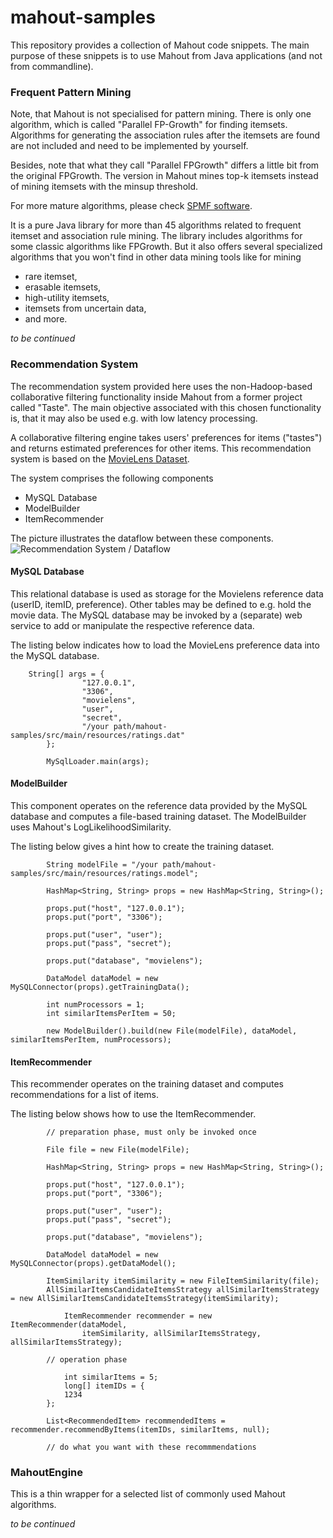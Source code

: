mahout-samples
==============

This repository provides a collection of Mahout code snippets. The main purpose of these snippets is to use 
Mahout from Java applications (and not from commandline).

### Frequent Pattern Mining
Note, that Mahout is not specialised for pattern mining. There is only one algorithm, which is called "Parallel FP-Growth" 
for finding itemsets. Algorithms for generating the association rules after the itemsets are found are not included and need
to be implemented by yourself. 

Besides, note that what they call "Parallel FPGrowth" differs a little bit from the original FPGrowth. The version in Mahout 
mines top-k itemsets instead of mining itemsets with the minsup threshold.

For more mature algorithms, please check [SPMF software](http://www.philippe-fournier-viger.com/spmf/index.php).

It is a pure Java library for more than 45 algorithms related to frequent itemset and association rule mining. The library 
includes algorithms for some classic algorithms like FPGrowth. But it also offers several specialized algorithms that you 
won't find in other data mining tools like for mining 
* rare itemset, 
* erasable itemsets, 
* high-utility itemsets, 
* itemsets from uncertain data, 
* and more.

_to be continued_


### Recommendation System
The recommendation system provided here uses the non-Hadoop-based collaborative filtering functionality inside Mahout from a former 
project called "Taste". The main objective associated with this chosen functionality is, that it may also be used e.g. with low 
latency processing.

A collaborative filtering engine takes users' preferences for items ("tastes") and returns estimated preferences for other items.
This recommendation system is based on the [MovieLens Dataset](http://www.grouplens.org/system/files/ml-10m-README.html).

The system comprises the following components

* MySQL Database
* ModelBuilder
* ItemRecommender

The picture illustrates the dataflow between these components.
![Recommendation System / Dataflow](https://raw.github.com/skrusche63/mahout-samples/master/src/main/resources/dataflow.png)


#### MySQL Database 
This relational database is used as storage for the Movielens reference data (userID, itemID, preference). Other tables may be 
defined to e.g. hold the movie data. The MySQL database may be invoked by a (separate) web service to add or manipulate the respective 
reference data.

The listing below indicates how to load the MovieLens preference data into the MySQL database.
```
  	String[] args = {
				"127.0.0.1",
				"3306",
				"movielens",
				"user",
				"secret",
				"/your path/mahout-samples/src/main/resources/ratings.dat"
		};
		
		MySqlLoader.main(args);

```

#### ModelBuilder
This component operates on the reference data provided by the MySQL database and computes a file-based training dataset. The ModelBuilder 
uses Mahout's LogLikelihoodSimilarity.  

The listing below gives a hint how to create the training dataset.
```
		String modelFile = "/your path/mahout-samples/src/main/resources/ratings.model";

		HashMap<String, String> props = new HashMap<String, String>();
		
		props.put("host", "127.0.0.1");
		props.put("port", "3306");
		
		props.put("user", "user");
		props.put("pass", "secret");
		
		props.put("database", "movielens");
		
		DataModel dataModel = new MySQLConnector(props).getTrainingData();
		
		int numProcessors = 1;
		int similarItemsPerItem = 50;
		
		new ModelBuilder().build(new File(modelFile), dataModel, similarItemsPerItem, numProcessors);

```

#### ItemRecommender
This recommender operates on the training dataset and computes recommendations for a list of items.

The listing below shows how to use the ItemRecommender.

```
		// preparation phase, must only be invoked once

		File file = new File(modelFile);

		HashMap<String, String> props = new HashMap<String, String>();
		
		props.put("host", "127.0.0.1");
		props.put("port", "3306");
		
		props.put("user", "user");
		props.put("pass", "secret");
		
		props.put("database", "movielens");
		
		DataModel dataModel = new MySQLConnector(props).getDataModel();		

		ItemSimilarity itemSimilarity = new FileItemSimilarity(file);
		AllSimilarItemsCandidateItemsStrategy allSimilarItemsStrategy = new AllSimilarItemsCandidateItemsStrategy(itemSimilarity);

        	ItemRecommender recommender = new ItemRecommender(dataModel, 
        		itemSimilarity, allSimilarItemsStrategy, allSimilarItemsStrategy);

		// operation phase
		
	    	int similarItems = 5;
	    	long[] itemIDs = {
			1234	
		};

		List<RecommendedItem> recommendedItems = recommender.recommendByItems(itemIDs, similarItems, null);

		// do what you want with these recommmendations

```

### MahoutEngine
This is a thin wrapper for a selected list of commonly used Mahout algorithms. 

_to be continued_
